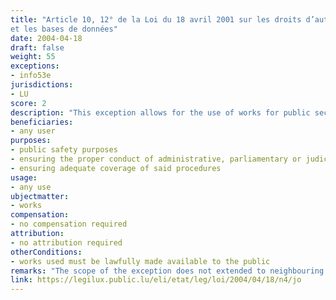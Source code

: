 ```yaml
---
title: "Article 10, 12° de la Loi du 18 avril 2001 sur les droits d’auteur, les droits voisins
et les bases de données"
date: 2004-04-18
draft: false
weight: 55
exceptions:
- info53e
jurisdictions:
- LU
score: 2
description: "This exception allows for the use of works for public security purposes or to ensure the proper conduct of administrative, parliamentary or judicial procedures or to ensure adequate coverage of said procedures." 
beneficiaries:
- any user
purposes: 
- public safety purposes
- ensuring the proper conduct of administrative, parliamentary or judicial procedures 
- ensuring adequate coverage of said procedures
usage:
- any use
ubjectmatter:
- works
compensation:
- no compensation required
attribution: 
- no attribution required
otherConditions: 
- works used must be lawfully made available to the public
remarks: "The scope of the exception does not extended to neighbouring rights under Art. 46 (1) or Art. 55. All exceptions apply mutatis mutandis to the distribution right."
link: https://legilux.public.lu/eli/etat/leg/loi/2004/04/18/n4/jo
---
```

